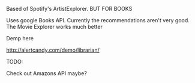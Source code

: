 Based of Spotify's ArtistExplorer. BUT FOR BOOKS

Uses google Books API. Currently the recommendations aren't very good. The Movie Explorer works much better


Demp here

http://alertcandy.com/demo/librarian/

TODO:

Check out Amazons API maybe?
